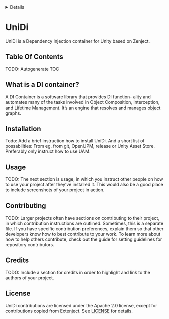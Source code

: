 <!-- START doctoc generated TOC please keep comment here to allow auto update -->
<!-- DON'T EDIT THIS SECTION, INSTEAD RE-RUN doctoc TO UPDATE -->
<details>
<summary>Details</summary>

- [UniDi](#unidi)
  - [Table Of Contents](#table-of-contents)
  - [What is a DI container?](#what-is-a-di-container)
  - [Installation](#installation)
  - [Usage](#usage)
  - [Contributing](#contributing)
  - [Credits](#credits)
  - [License](#license)

</details>
<!-- END doctoc generated TOC please keep comment here to allow auto update -->

# UniDi
UniDi is a Dependency Injection container for Unity based on Zenject.

## Table Of Contents
TODO: Autogenerate TOC

## What is a DI container?
A DI Container is a software library that provides DI function- ality and automates many of the tasks involved in Object Composition, Interception, and Lifetime Management. It’s an engine that resolves and manages object graphs.

## Installation
Todo: Add a brief instruction how to install UniDi. And a short list of possabilities: From eg. from git, OpenUPM, release or Unity Asset Store.
Preferably only instruct how to use UAM.

## Usage 
TODO: The next section is usage, in which you instruct other people on how to use your project after they’ve installed it. This would also be a good place to include screenshots of your project in action.

## Contributing
TODO: Larger projects often have sections on contributing to their project, in which contribution instructions are outlined. Sometimes, this is a separate file. If you have specific contribution preferences, explain them so that other developers know how to best contribute to your work. To learn more about how to help others contribute, check out the guide for setting guidelines for repository contributors.

## Credits
TODO: Include a section for credits in order to highlight and link to the authors of your project.

## License
UniDi contributions are licensed under the Apache 2.0 license, except for contributions copied from Extenject. See [LICENSE](https://github.com/UniDi/UniDi/blob/master/LICENSE) for details.
